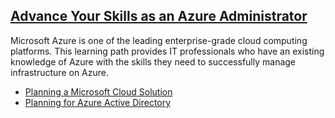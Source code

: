 ## [Advance Your Skills as an Azure Administrator](https://www.linkedin.com/learning/paths/advance-your-skills-as-an-azure-administrator)

Microsoft Azure is one of the leading enterprise-grade cloud computing platforms. This learning path provides IT professionals who have an existing knowledge of Azure with the skills they need to successfully manage infrastructure on Azure.

- [Planning a Microsoft Cloud Solution](planning-a-microsoft-cloud-solution.md)
- [Planning for Azure Active Directory](planning-for-azure-active-directory.md)
